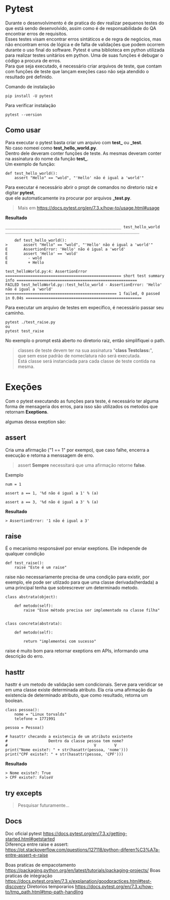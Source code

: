 # Pytest

Durante o desenvolvimento é de pratica do dev realizar pequenos testes do que está sendo desenvolvido, assim como é de responsabilidade do QA encontrar erros de requisitos.<br>
Esses testes visam encontrar erros sintáticos e de regra de negócios, mas não encontram erros de lógica e de falta de validações que podem ocorrem durante o uso final do software.
Pytest é uma biblioteca em python utilizada para realizar testes unitários em python. Uma de suas funções é debugar o código a procura de erros.<br>
Para que seja executado, é necessário criar arquivos de teste, que contam com funções de teste que lançam exeções caso não seja atendido o resultado pré definido.<br>

Comando de instalação
```
pip install -U pytest
```
Para verificar instalação

```
pytest --version
```

## Como usar

Para executar o pytest basta criar um arquivo com **test_** ou **_test**.<br>
No caso nomeei como **test_hello_world.py**.<br>
Dentro dele deveram conter funções de teste. As mesmas deveram conter na assinatura do nome da função **test_**.<br>
Um exemplo de função:

```
def test_hello_world():
    assert "Hello" == "wold", "'Hello' não é igual a 'world'"
```

Para executar é necessário abrir o propt de comandos no diretorio raiz e digitar **pytest**,<br>
que ele automaticamente ira procurar por arquivos **_test.py**.<br>
> Mais em https://docs.pytest.org/en/7.3.x/how-to/usage.html#usage

**Resultado**
```
___________________________________________________ test_hello_world ___________________________________________________________

    def test_hello_world():
>       assert "Hello" == "wold", "'Hello' não é igual a 'world'"
E       AssertionError: 'Hello' não é igual a 'world'
E       assert 'Hello' == 'wold'
E         - wold
E         + Hello

test_helloWorld.py:4: AssertionError
=================================================== short test summary info =====================================================
FAILED test_helloWorld.py::test_hello_world - AssertionError: 'Hello' não é igual a 'world'
================================================= 1 failed, 0 passed in 0.04s ===================================================
```
Para executar um arquivo de testes em expecifico, é necessário passar seu caminho.<br>
```
pytest ./test_raise.py
ou
pytest test_raise
```
No exemplo o prompt está aberto no diretorio raiz, então simplifiquei o path.
<br>
> classes de teste devem ter na sua assinatura "**class Testclass:**",<br> que sem esse padrão de nomeclatura não será executada. <br>Está classe será instanciada para cada classe de teste contida na mesma.
# Exeções
Com o pytest executando as funções para teste, é necessário ter alguma forma de mensageria dos erros, para isso são utilizados os metodos que retornam **Exeptions**.<br>

algumas dessa exeption são:

## assert
Cria uma afirmação ("1 == 1" por exempo), que caso falhe, encerra a execução e retorna a menssagem de erro.<br>
>assert **Sempre** necessitará que uma afirmação retorne **false**.

Exemplo
```
num = 1

assert a == 1, '%d não é igual a 1' % (a)

assert a == 3, '%d não é igual a 3' % (a)
```
**Resultado**
```
> AssertionError: '1 não é igual a 3'
```

## raise
É o mecanismo responsável por enviar exeptions. Ele independe de qualquer condição
```
def test_raise():
    raise "Este é um raise"
```
raise não necessariamente precisa de uma condição para existir, por exemplo, ele pode ser utilzado para que uma classe derivada(herdada) a uma principal tenha que sobrescrever um determinado metodo.<br>

```
class abstrata(object):

    def metodo(self):
        raise "Esse método precisa ser implementado na classe filha"


class concreta(abstrata):

    def metodo(self):

        return "implementei com sucesso"
```
raise é muito bom para retornar exeptions em APIs, informando uma descrição do erro.

## hasttr
hasttr é um metodo de validação sem condicionais. Serve para veridicar se em uma classe existe determinada atributo. Ela cria uma afirmação da existencia de determinado atributo, que como resultado, retorna um boolean.

```
class pessoa():
    nome = "Linux torvalds"
    telefone = 1771991

pessoa = Pessoa()
 
# hasattr checando a existencia de um atributo existente
#                  Dentro da classe pessoa tem nome?
#                                      V        V
print("Nome existe?: " + str(hasattr(pessoa, 'nome')))
print("CPF existe?: " + str(hasattr(pessoa, 'CPF')))
```
**Resultado**
```
> Nome existe?: True
> CPF existe?: FalseV
```
## try excepts
> Pesquisar futuramente...

## Docs
Doc oficial pytest https://docs.pytest.org/en/7.3.x/getting-started.html#getstarted<br>
Diferença entre raise e assert: https://pt.stackoverflow.com/questions/127118/python-diferen%C3%A7a-entre-assert-e-raise<br>

Boas praticas de empacotamento https://packaging.python.org/en/latest/tutorials/packaging-projects/
Boas praticas de integração https://docs.pytest.org/en/7.3.x/explanation/goodpractices.html#test-discovery
Diretorios temporarios https://docs.pytest.org/en/7.3.x/how-to/tmp_path.html#tmp-path-handling
